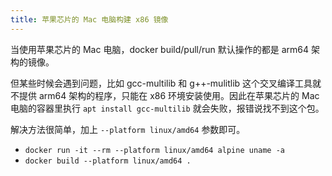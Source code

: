 ```yaml
---
title: 苹果芯片的 Mac 电脑构建 x86 镜像
---
```



当使用苹果芯片的 Mac 电脑，docker build/pull/run 默认操作的都是 arm64 架构的镜像。

但某些时候会遇到问题，比如 gcc-multilib 和 g++-mulitlib 这个交叉编译工具就不提供 arm64 架构的程序，只能在 x86 环境安装使用。因此在苹果芯片的 Mac 电脑的容器里执行 `apt install gcc-multilib` 就会失败，报错说找不到这个包。

解决方法很简单，加上 `--platform linux/amd64` 参数即可。

- `docker run -it --rm --platform linux/amd64 alpine uname -a`
- `docker build --platform linux/amd64 .`
